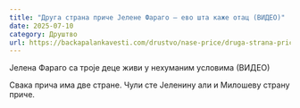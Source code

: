 ```yaml
---
title: "Друга страна приче Јелене Фараго – ево шта каже отац (ВИДЕО)"
date: 2025-07-10
category: Друштво
url: https://backapalankavesti.com/drustvo/nase-price/druga-strana-price-jelene-farago-evo-sta-kaze-otac-video/
---
```


Јелена Фараго са троје деце живи у нехуманим условима (ВИДЕО)

Свака прича има две стране. Чули сте Јеленину али и Милошеву страну приче.
